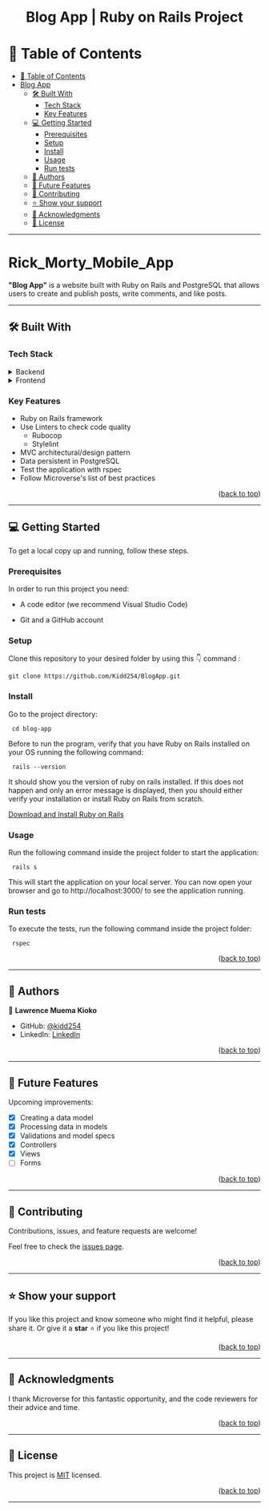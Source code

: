 <a name="readme-top"></a>

<div align="center">
  <h1><b>Blog App | Ruby on Rails Project</b></h1>
</div>

<!-- TABLE OF CONTENTS -->

# 📗 Table of Contents

- [📗 Table of Contents](#-table-of-contents)
- [Blog App ](#blog-app-)
  - [🛠 Built With ](#-built-with-)
    - [Tech Stack ](#tech-stack-)
    - [Key Features ](#key-features-)
  - [💻 Getting Started ](#-getting-started-)
    - [Prerequisites](#prerequisites)
    - [Setup](#setup)
    - [Install](#install)
    - [Usage](#usage)
    - [Run tests](#run-tests)
  - [👥 Authors ](#-authors-)
  - [🔭 Future Features ](#-future-features-)
  - [🤝 Contributing ](#-contributing-)
  - [⭐️ Show your support ](#️-show-your-support-)
  - [🙏 Acknowledgments ](#-acknowledgments-)
  - [📝 License ](#-license-)

---

<!-- PROJECT DESCRIPTION -->

#  Rick_Morty_Mobile_App <a name="about-project"></a>

**"Blog App"** is a website built with Ruby on Rails and PostgreSQL that allows users to create and publish posts, write comments, and like posts.

---

## 🛠 Built With <a name="built-with"></a>

### Tech Stack <a name="tech-stack"></a>

<details>
  <summary>Backend</summary>
  <ul>
    <li><a href="https://guides.rubyonrails.org/">Ruby on Rails (v7.0.8)</a></li>
    <li><a href="https://www.postgresql.org/docs/">PostgreSQL</a></li>
  </ul>
</details>

<details>
  <summary>Frontend</summary>
  <ul>
    <li><a href="https://www.w3schools.com/html/">HTML5</a></li>
    <li><a href="https://www.w3schools.com/css/">CSS</a></li>
    <li><a href="https://www.rubyguides.com/2018/11/ruby-erb-haml-slim/">ERB template</a></li>
  </ul>
</details>

<!-- Features -->

### Key Features <a name="key-features"></a>

<ul>
  <li>Ruby on Rails framework</li>
  <li>
    Use Linters to check code quality
    <ul>
      <li>Rubocop</li>
      <li>Stylelint</li>
    </ul>
  </li>
  <li>MVC architectural/design pattern</li>
  <li>Data persistent in PostgreSQL</li>
  <li>Test the application with rspec</li>
  <li>Follow Microverse's list of best practices</li>
</ul>

<p align="right">(<a href="#readme-top">back to top</a>)</p>

---

<!-- GETTING STARTED -->

## 💻 Getting Started <a name="getting-started"></a>

To get a local copy up and running, follow these steps.

### Prerequisites

In order to run this project you need:

<ul>
    <li><p>A code editor (we recommend Visual Studio Code)</p></li>
</ul>

<ul>
    <li><p>Git and a GitHub account</p></li>
</ul>

### Setup

Clone this repository to your desired folder by using this 👇️ command :

```
git clone https://github.com/Kidd254/BlogApp.git
```

### Install

Go to the project directory:

```
 cd blog-app
```

Before to run the program, verify that you have Ruby on Rails installed on your OS running the following command:

```
 rails --version
```

It should show you the version of ruby on rails ​​installed. If this does not happen and only an error message is displayed, then you should either verify your installation or install Ruby on Rails from scratch.

[Download and Install Ruby on Rails](https://guides.rubyonrails.org/getting_started.html)

### Usage

Run the following command inside the project folder to start the application:

```
 rails s
```

This will start the application on your local server. You can now open your browser and go to http://localhost:3000/ to see the application running.

### Run tests

To execute the tests, run the following command inside the project folder:

```
 rspec
```

<p align="right">(<a href="#readme-top">back to top</a>)</p>

---

<!-- AUTHORS -->

## 👥 Authors <a name="authors"></a>

👤 **Lawrence Muema Kioko**

- GitHub: [@kidd254](https://github.com/Kidd254)
- LinkedIn: [LinkedIn](https://www.linkedin.com/in/lawrence-muema-kioko)


<p align="right">(<a href="#readme-top">back to top</a>)</p>

---

<!-- FUTURE FEATURES -->

## 🔭 Future Features <a name="future-features"></a>

Upcoming improvements:

- [x] Creating a data model
- [x] Processing data in models
- [x] Validations and model specs
- [x] Controllers
- [x] Views
- [ ] Forms

<p align="right">(<a href="#readme-top">back to top</a>)</p>

---

<!-- CONTRIBUTING -->

## 🤝 Contributing <a name="contributing"></a>

Contributions, issues, and feature requests are welcome!

Feel free to check the [issues page](https://github.com/NitBravoA92/blog-app/issues).

<p align="right">(<a href="#readme-top">back to top</a>)</p>

---

<!-- SUPPORT -->

## ⭐️ Show your support <a name="support"></a>

If you like this project and know someone who might find it helpful, please share it.
Or give it a **star** ⭐️ if you like this project!

<p align="right">(<a href="#readme-top">back to top</a>)</p>

---

<!-- ACKNOWLEDGEMENTS -->

## 🙏 Acknowledgments <a name="acknowledgements"></a>

I thank Microverse for this fantastic opportunity, and the code reviewers for their advice and time.

<p align="right">(<a href="#readme-top">back to top</a>)</p>

---

<!-- LICENSE -->

## 📝 License <a name="license"></a>

This project is [MIT](./LICENSE) licensed.

<p align="right">(<a href="#readme-top">back to top</a>)</p>

---
